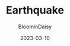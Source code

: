 ---
author: "BloominDaisy"
date: 2023-03-10
hidden: true
title: "Earthquake"
noindex: true
images:
-  https://media.discordapp.net/attachments/870010373976236052/1083788990190211152/IMG_20230310_172921.jpg?ex=65e202a7&is=65cf8da7&hm=2f555490e4af636693721836ec693f4d8599ec0ef53444eea45504b0b4a9e523&=&format=webp&width=578&height=606
description: "Brookhaven Update: More shopping!"
draft: true
---